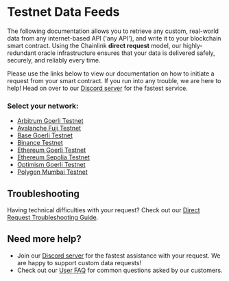 # Testnet Data Feeds

The following documentation allows you to retrieve any custom, real-world data from any internet-based API ('any API'), and write it to your blockchain smart contract. Using the Chainlink **direct request** model, our highly-redundant oracle infrastructure ensures that your data is delivered safely, securely, and reliably every time. 

Please use the links below to view our documentation on how to initiate a request from your smart contract. If you run into any trouble, we are here to help! Head on over to our [Discord server](https://discord.gg/AJ66pRz4) for the fastest service.

### Select your network:

* [Arbitrum Goerli Testnet](/services/direct-request-jobs/testnets/Arbitrum-Goerli-Testnet-Jobs)
* [Avalanche Fuji Testnet](/services/direct-request-jobs/testnets/Avalanche-Fuji-Testnet-Jobs)
* [Base Goerli Testnet](/services/direct-request-jobs/testnets/Base-Goerli-Testnet-Jobs)
* [Binance Testnet](/services/direct-request-jobs/testnets/Binance-Testnet-Jobs)
* [Ethereum Goerli Testnet](/services/direct-request-jobs/testnets/Ethereum-Goerli-Testnet-Jobs)
* [Ethereum Sepolia Testnet](/services/direct-request-jobs/testnets/Ethereum-Sepolia-Testnet-Jobs)
* [Optimism Goerli Testnet](/services/direct-request-jobs/testnets/Optimism-Goerli-Testnet-Jobs)
* [Polygon Mumbai Testnet](/services/direct-request-jobs/testnets/Polygon-Mumbai-Testnet-Jobs)

## Troubleshooting

Having technical difficulties with your request? Check out our [Direct Request Troubleshooting Guide](/knowledgebase/faq/Chainlink-Users#direct-request-job-troubleshooting).

## Need more help?
* Join our [Discord server](https://discord.gg/AJ66pRz4) for the fastest assistance with your request. We are happy to support custom data requests!
* Check out our [User FAQ](/knowledgebase/faq/Chainlink-Users "FAQ - Chainlink Data Consumers") for common questions asked by our customers.